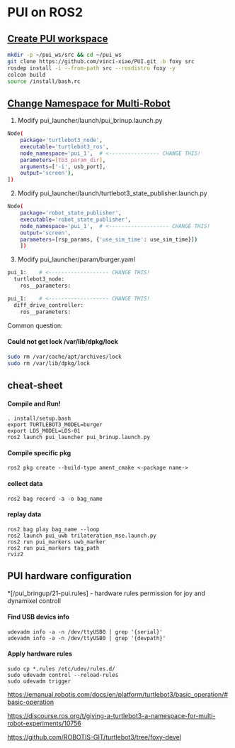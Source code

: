 # PUI on ROS2

## [Create PUI workspace](https://docs.ros.org/en/foxy/Tutorials/Workspace/Creating-A-Workspace.html)
```sh
mkdir -p ~/pui_ws/src && cd ~/pui_ws 
git clone https://github.com/vinci-xiao/PUI.git -b foxy src
rosdep install -i --from-path src --rosdistro foxy -y
colcon build
source /install/bash.rc
```

## [Change Namespace for Multi-Robot](https://discourse.ros.org/t/giving-a-turtlebot3-a-namespace-for-multi-robot-experiments/10756)

1. Modify pui_launcher/launch/pui_brinup.launch.py
```sh
Node(
    package='turtlebot3_node',
    executable='turtlebot3_ros',
    node_namespace='pui_1',  # <---------------- CHANGE THIS!
    parameters=[tb3_param_dir],
    arguments=['-i', usb_port],
    output='screen'),
])
```

2. Modify pui_launcher/launch/turtlebot3_state_publisher.launch.py
```sh
Node(
    package='robot_state_publisher',
    executable='robot_state_publisher',
    node_namespace='pui_1',  # <------------------- CHANGE THIS!
    output='screen',
    parameters=[rsp_params, {'use_sim_time': use_sim_time}])
    ])
```

3. Modify pui_launcher/param/burger.yaml
```sh
pui_1:    # <------------------- CHANGE THIS!
  turtlebot3_node:
    ros__parameters:

pui_1:    # <------------------- CHANGE THIS!
  diff_drive_controller:
    ros__parameters:
```

Common question:
#### Could not get lock /var/lib/dpkg/lock
```sh
sudo rm /var/cache/apt/archives/lock
sudo rm /var/lib/dpkg/lock
```

## cheat-sheet

#### Compile and Run!
```
. install/setup.bash
export TURTLEBOT3_MODEL=burger
export LDS_MODEL=LDS-01
ros2 launch pui_launcher pui_brinup.launch.py
```

#### Compile specific pkg
```
ros2 pkg create --build-type ament_cmake <-package name->
```

#### collect data
```
ros2 bag record -a -o bag_name
```

#### replay data
```
ros2 bag play bag_name --loop
ros2 launch pui_uwb trilateration_mse.launch.py
ros2 run pui_markers uwb_marker
ros2 run pui_markers tag_path 
rviz2
```

## PUI hardware configuration
*[/pui_bringup/21-pui.rules] - hardware rules permission for joy and dynamixel controll

#### Find USB devics info 
```
udevadm info -a -n /dev/ttyUSB0 | grep '{serial}'
udevadm info -a -n /dev/ttyUSB0 | grep '{devpath}'
```
#### Apply hardware rules
```
sudo cp *.rules /etc/udev/rules.d/
sudo udevadm control --reload-rules
sudo udevadm trigger
```


https://emanual.robotis.com/docs/en/platform/turtlebot3/basic_operation/#basic-operation

https://discourse.ros.org/t/giving-a-turtlebot3-a-namespace-for-multi-robot-experiments/10756

https://github.com/ROBOTIS-GIT/turtlebot3/tree/foxy-devel